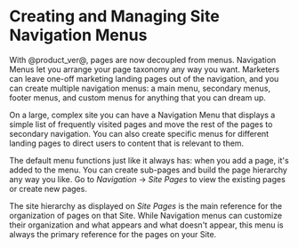 # Creating and Managing Site Navigation Menus [](id=creating-and-managing-site-navigation-menus)

With @product_ver@, pages are now decoupled from menus. Navigation Menus let you
arrange your page taxonomy any way you want. Marketers can leave one-off
marketing landing pages out of the navigation, and you can create 
multiple navigation menus: a main menu, secondary menus, footer menus, and
custom menus for anything that you can dream up.

On a large, complex site you can have a Navigation Menu that displays a simple
list of frequently visited pages and move the rest of the pages to secondary
navigation. You can also create specific menus for different landing pages to
direct users to content that is relevant to them.

The default menu functions just like it always has: when you add a page, it's
added to the menu. You can create sub-pages and build the page hierarchy any way
you like. Go to *Navigation* &rarr; *Site Pages* to view the existing pages or
create new pages.

The site hierarchy as displayed on *Site Pages* is the main reference for the
organization of pages on that Site. While Navigation menus can customize their
organization and what appears and what doesn't appear, this menu is always the
primary reference for the pages on your Site.
